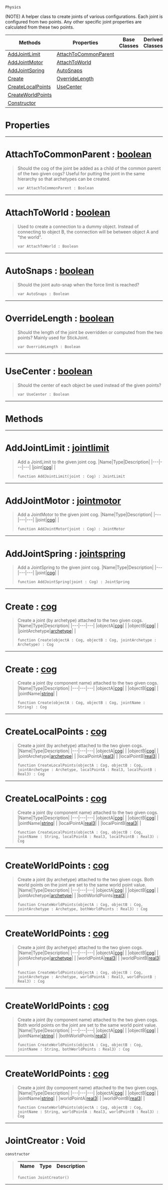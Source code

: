  `Physics`

(NOTE) A helper class to create joints of various configurations. Each joint is configured from two points. Any other specific joint properties are calculated from these two points.

|Methods|Properties|Base Classes|Derived Classes|
|---|---|---|---|
|[ AddJointLimit](https://github.com/ZilchEngine/ZilchDocs/blob/master/code_reference/class_reference/jointcreator.markdown#addjointlimit-zero-engin)|[ AttachToCommonParent](https://github.com/ZilchEngine/ZilchDocs/blob/master/code_reference/class_reference/jointcreator.markdown#attachtocommonparent-zer)| | |
|[ AddJointMotor](https://github.com/ZilchEngine/ZilchDocs/blob/master/code_reference/class_reference/jointcreator.markdown#addjointmotor-zero-engin)|[ AttachToWorld](https://github.com/ZilchEngine/ZilchDocs/blob/master/code_reference/class_reference/jointcreator.markdown#attachtoworld-zero-engin)| | |
|[ AddJointSpring](https://github.com/ZilchEngine/ZilchDocs/blob/master/code_reference/class_reference/jointcreator.markdown#addjointspring-zero-engi)|[ AutoSnaps](https://github.com/ZilchEngine/ZilchDocs/blob/master/code_reference/class_reference/jointcreator.markdown#autosnaps-zero-engine-do)| | |
|[ Create](https://github.com/ZilchEngine/ZilchDocs/blob/master/code_reference/class_reference/jointcreator.markdown#create-zero-engine-docum)|[ OverrideLength](https://github.com/ZilchEngine/ZilchDocs/blob/master/code_reference/class_reference/jointcreator.markdown#overridelength-zero-engi)| | |
|[ CreateLocalPoints](https://github.com/ZilchEngine/ZilchDocs/blob/master/code_reference/class_reference/jointcreator.markdown#createlocalpoints-zero-e)|[ UseCenter](https://github.com/ZilchEngine/ZilchDocs/blob/master/code_reference/class_reference/jointcreator.markdown#usecenter-zero-engine-do)| | |
|[ CreateWorldPoints](https://github.com/ZilchEngine/ZilchDocs/blob/master/code_reference/class_reference/jointcreator.markdown#createworldpoints-zero-e)| | | |
|[ Constructor](https://github.com/ZilchEngine/ZilchDocs/blob/master/code_reference/class_reference/jointcreator.markdown#jointcreator-void)| | | |


 #  Properties


---  
 #  AttachToCommonParent : [boolean](https://github.com/ZilchEngine/ZilchDocs/blob/master/code_reference/nada_base_types/boolean.markdown)

> Should the cog of the joint be added as a child of the common parent of the two given cogs? Useful for putting the joint in the same hierarchy so that archetypes can be created.
> ``` lang=cpp, name=Nada
> var AttachToCommonParent : Boolean


---  
 #  AttachToWorld : [boolean](https://github.com/ZilchEngine/ZilchDocs/blob/master/code_reference/nada_base_types/boolean.markdown)

> Used to create a connection to a dummy object. Instead of connecting to object B, the connection will be between object A and "the world".
> ``` lang=cpp, name=Nada
> var AttachToWorld : Boolean


---  
 #  AutoSnaps : [boolean](https://github.com/ZilchEngine/ZilchDocs/blob/master/code_reference/nada_base_types/boolean.markdown)

> Should the joint auto-snap when the force limit is reached?
> ``` lang=cpp, name=Nada
> var AutoSnaps : Boolean


---  
 #  OverrideLength : [boolean](https://github.com/ZilchEngine/ZilchDocs/blob/master/code_reference/nada_base_types/boolean.markdown)

> Should the length of the joint be overridden or computed from the two points? Mainly used for StickJoint.
> ``` lang=cpp, name=Nada
> var OverrideLength : Boolean


---  
 #  UseCenter : [boolean](https://github.com/ZilchEngine/ZilchDocs/blob/master/code_reference/nada_base_types/boolean.markdown)

> Should the center of each object be used instead of the given points?
> ``` lang=cpp, name=Nada
> var UseCenter : Boolean


---  
 #  Methods


---  
 #  AddJointLimit : [jointlimit](https://github.com/ZilchEngine/ZilchDocs/blob/master/code_reference/class_reference/jointlimit.markdown)

> Add a JointLimit to the given joint cog.
> |Name|Type|Description|
> |---|---|---|
> |joint|[cog](https://github.com/ZilchEngine/ZilchDocs/blob/master/code_reference/class_reference/cog.markdown)| |
> ``` lang=cpp, name=Nada
> function AddJointLimit(joint : Cog) : JointLimit
> ``` 


---  
 #  AddJointMotor : [jointmotor](https://github.com/ZilchEngine/ZilchDocs/blob/master/code_reference/class_reference/jointmotor.markdown)

> Add a JointMotor to the given joint cog.
> |Name|Type|Description|
> |---|---|---|
> |joint|[cog](https://github.com/ZilchEngine/ZilchDocs/blob/master/code_reference/class_reference/cog.markdown)| |
> ``` lang=cpp, name=Nada
> function AddJointMotor(joint : Cog) : JointMotor
> ``` 


---  
 #  AddJointSpring : [jointspring](https://github.com/ZilchEngine/ZilchDocs/blob/master/code_reference/class_reference/jointspring.markdown)

> Add a JointSpring to the given joint cog.
> |Name|Type|Description|
> |---|---|---|
> |joint|[cog](https://github.com/ZilchEngine/ZilchDocs/blob/master/code_reference/class_reference/cog.markdown)| |
> ``` lang=cpp, name=Nada
> function AddJointSpring(joint : Cog) : JointSpring
> ``` 


---  
 #  Create : [cog](https://github.com/ZilchEngine/ZilchDocs/blob/master/code_reference/class_reference/cog.markdown)

> Create a joint (by archetype) attached to the two given cogs.
> |Name|Type|Description|
> |---|---|---|
> |objectA|[cog](https://github.com/ZilchEngine/ZilchDocs/blob/master/code_reference/class_reference/cog.markdown)| |
> |objectB|[cog](https://github.com/ZilchEngine/ZilchDocs/blob/master/code_reference/class_reference/cog.markdown)| |
> |jointArchetype|[archetype](https://github.com/ZilchEngine/ZilchDocs/blob/master/code_reference/class_reference/archetype.markdown)| |
> ``` lang=cpp, name=Nada
> function Create(objectA : Cog, objectB : Cog, jointArchetype : Archetype) : Cog
> ``` 


---  
 #  Create : [cog](https://github.com/ZilchEngine/ZilchDocs/blob/master/code_reference/class_reference/cog.markdown)

> Create a joint (by component name) attached to the two given cogs.
> |Name|Type|Description|
> |---|---|---|
> |objectA|[cog](https://github.com/ZilchEngine/ZilchDocs/blob/master/code_reference/class_reference/cog.markdown)| |
> |objectB|[cog](https://github.com/ZilchEngine/ZilchDocs/blob/master/code_reference/class_reference/cog.markdown)| |
> |jointName|[string](https://github.com/ZilchEngine/ZilchDocs/blob/master/code_reference/nada_base_types/string.markdown)| |
> ``` lang=cpp, name=Nada
> function Create(objectA : Cog, objectB : Cog, jointName : String) : Cog
> ``` 


---  
 #  CreateLocalPoints : [cog](https://github.com/ZilchEngine/ZilchDocs/blob/master/code_reference/class_reference/cog.markdown)

> Create a joint (by archetype) attached to the two given cogs.
> |Name|Type|Description|
> |---|---|---|
> |objectA|[cog](https://github.com/ZilchEngine/ZilchDocs/blob/master/code_reference/class_reference/cog.markdown)| |
> |objectB|[cog](https://github.com/ZilchEngine/ZilchDocs/blob/master/code_reference/class_reference/cog.markdown)| |
> |jointArchetype|[archetype](https://github.com/ZilchEngine/ZilchDocs/blob/master/code_reference/class_reference/archetype.markdown)| |
> |localPointA|[real3](https://github.com/ZilchEngine/ZilchDocs/blob/master/code_reference/nada_base_types/real3.markdown)| |
> |localPointB|[real3](https://github.com/ZilchEngine/ZilchDocs/blob/master/code_reference/nada_base_types/real3.markdown)| |
> ``` lang=cpp, name=Nada
> function CreateLocalPoints(objectA : Cog, objectB : Cog, jointArchetype : Archetype, localPointA : Real3, localPointB : Real3) : Cog
> ``` 


---  
 #  CreateLocalPoints : [cog](https://github.com/ZilchEngine/ZilchDocs/blob/master/code_reference/class_reference/cog.markdown)

> Create a joint (by component name) attached to the two given cogs.
> |Name|Type|Description|
> |---|---|---|
> |objectA|[cog](https://github.com/ZilchEngine/ZilchDocs/blob/master/code_reference/class_reference/cog.markdown)| |
> |objectB|[cog](https://github.com/ZilchEngine/ZilchDocs/blob/master/code_reference/class_reference/cog.markdown)| |
> |jointName|[string](https://github.com/ZilchEngine/ZilchDocs/blob/master/code_reference/nada_base_types/string.markdown)| |
> |localPointA|[real3](https://github.com/ZilchEngine/ZilchDocs/blob/master/code_reference/nada_base_types/real3.markdown)| |
> |localPointB|[real3](https://github.com/ZilchEngine/ZilchDocs/blob/master/code_reference/nada_base_types/real3.markdown)| |
> ``` lang=cpp, name=Nada
> function CreateLocalPoints(objectA : Cog, objectB : Cog, jointName : String, localPointA : Real3, localPointB : Real3) : Cog
> ``` 


---  
 #  CreateWorldPoints : [cog](https://github.com/ZilchEngine/ZilchDocs/blob/master/code_reference/class_reference/cog.markdown)

> Create a joint (by archetype) attached to the two given cogs. Both world points on the joint are set to the same world point value.
> |Name|Type|Description|
> |---|---|---|
> |objectA|[cog](https://github.com/ZilchEngine/ZilchDocs/blob/master/code_reference/class_reference/cog.markdown)| |
> |objectB|[cog](https://github.com/ZilchEngine/ZilchDocs/blob/master/code_reference/class_reference/cog.markdown)| |
> |jointArchetype|[archetype](https://github.com/ZilchEngine/ZilchDocs/blob/master/code_reference/class_reference/archetype.markdown)| |
> |bothWorldPoints|[real3](https://github.com/ZilchEngine/ZilchDocs/blob/master/code_reference/nada_base_types/real3.markdown)| |
> ``` lang=cpp, name=Nada
> function CreateWorldPoints(objectA : Cog, objectB : Cog, jointArchetype : Archetype, bothWorldPoints : Real3) : Cog
> ``` 


---  
 #  CreateWorldPoints : [cog](https://github.com/ZilchEngine/ZilchDocs/blob/master/code_reference/class_reference/cog.markdown)

> Create a joint (by archetype) attached to the two given cogs.
> |Name|Type|Description|
> |---|---|---|
> |objectA|[cog](https://github.com/ZilchEngine/ZilchDocs/blob/master/code_reference/class_reference/cog.markdown)| |
> |objectB|[cog](https://github.com/ZilchEngine/ZilchDocs/blob/master/code_reference/class_reference/cog.markdown)| |
> |jointArchetype|[archetype](https://github.com/ZilchEngine/ZilchDocs/blob/master/code_reference/class_reference/archetype.markdown)| |
> |worldPointA|[real3](https://github.com/ZilchEngine/ZilchDocs/blob/master/code_reference/nada_base_types/real3.markdown)| |
> |worldPointB|[real3](https://github.com/ZilchEngine/ZilchDocs/blob/master/code_reference/nada_base_types/real3.markdown)| |
> ``` lang=cpp, name=Nada
> function CreateWorldPoints(objectA : Cog, objectB : Cog, jointArchetype : Archetype, worldPointA : Real3, worldPointB : Real3) : Cog
> ``` 


---  
 #  CreateWorldPoints : [cog](https://github.com/ZilchEngine/ZilchDocs/blob/master/code_reference/class_reference/cog.markdown)

> Create a joint (by component name) attached to the two given cogs. Both world points on the joint are set to the same world point value.
> |Name|Type|Description|
> |---|---|---|
> |objectA|[cog](https://github.com/ZilchEngine/ZilchDocs/blob/master/code_reference/class_reference/cog.markdown)| |
> |objectB|[cog](https://github.com/ZilchEngine/ZilchDocs/blob/master/code_reference/class_reference/cog.markdown)| |
> |jointName|[string](https://github.com/ZilchEngine/ZilchDocs/blob/master/code_reference/nada_base_types/string.markdown)| |
> |bothWorldPoints|[real3](https://github.com/ZilchEngine/ZilchDocs/blob/master/code_reference/nada_base_types/real3.markdown)| |
> ``` lang=cpp, name=Nada
> function CreateWorldPoints(objectA : Cog, objectB : Cog, jointName : String, bothWorldPoints : Real3) : Cog
> ``` 


---  
 #  CreateWorldPoints : [cog](https://github.com/ZilchEngine/ZilchDocs/blob/master/code_reference/class_reference/cog.markdown)

> Create a joint (by component name) attached to the two given cogs.
> |Name|Type|Description|
> |---|---|---|
> |objectA|[cog](https://github.com/ZilchEngine/ZilchDocs/blob/master/code_reference/class_reference/cog.markdown)| |
> |objectB|[cog](https://github.com/ZilchEngine/ZilchDocs/blob/master/code_reference/class_reference/cog.markdown)| |
> |jointName|[string](https://github.com/ZilchEngine/ZilchDocs/blob/master/code_reference/nada_base_types/string.markdown)| |
> |worldPointA|[real3](https://github.com/ZilchEngine/ZilchDocs/blob/master/code_reference/nada_base_types/real3.markdown)| |
> |worldPointB|[real3](https://github.com/ZilchEngine/ZilchDocs/blob/master/code_reference/nada_base_types/real3.markdown)| |
> ``` lang=cpp, name=Nada
> function CreateWorldPoints(objectA : Cog, objectB : Cog, jointName : String, worldPointA : Real3, worldPointB : Real3) : Cog
> ``` 


---  
 #  JointCreator : Void

 `constructor`

> 
> |Name|Type|Description|
> |---|---|---|
> ``` lang=cpp, name=Nada
> function JointCreator()
> ``` 


---  
 

 